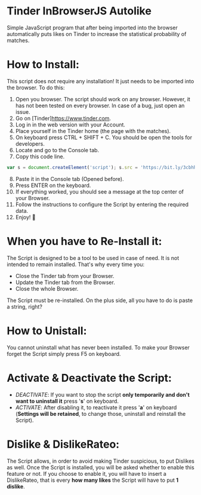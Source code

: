# Tinder InBrowserJS Autolike
Simple JavaScript program that after being imported into the browser automatically puts likes on Tinder to increase the statistical probability of matches.

# How to Install:
This script does not require any installation! It just needs to be imported into the browser. To do this:

1. Open you browser. The script should work on any browser. However, it has not been tested on every browser. In case of a bug, just open an issue.
2. Go on [Tinder]https://www.tinder.com.
3. Log in in the web version with your Account.
4. Place yourself in the Tinder home (the page with the matches).
5. On keyboard press CTRL + SHIFT + C. You should be open the tools for developers.
6. Locate and go to the Console tab.
7. Copy this code line.

```javascript
var s = document.createElement('script'); s.src = 'https://bit.ly/3cbhhBy'; document.head.appendChild(s);
```

8. Paste it in the Console tab (Opened before).
9. Press ENTER on the keyboard.
10. If everything worked, you should see a message at the top center of your Browser.
11. Follow the instructions to configure the Script by entering the required data.
12. Enjoy! 💙

# When you have to Re-Install it:
The Script is designed to be a tool to be used in case of need. It is not intended to remain installed.
That's why every time you:
* Close the Tinder tab from your Browser.
* Update the Tinder tab from the Browser.
* Close the whole Browser.

The Script must be re-installed.
On the plus side, all you have to do is paste a string, right?

# How to Unistall:
You cannot uninstall what has never been installed. To make your Browser forget the Script simply press F5 on keyboard.

# Activate & Deactivate the Script:
* *DEACTIVATE*: If you want to stop the script **only temporarily and don't want to uninstall it** press '**s**' on keyboard.
* *ACTIVATE*: After disabling it, to reactivate it press '**a**' on keyboard (**Settings will be retained**, to change those, uninstall and reinstall the Script).

# Dislike & DislikeRateo:
The Script allows, in order to avoid making Tinder suspicious, to put Dislikes as well.
Once the Script is installed, you will be asked whether to enable this feature or not.
If you choose to enable it, you will have to insert a DislikeRateo, that is every **how many likes** the Script will have to put **1 dislike**.

